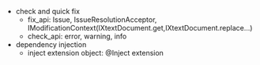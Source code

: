 - check and quick fix
  - fix_api: Issue, IssueResolutionAcceptor, IModificationContext(IXtextDocument.get,IXtextDocument.replace...)
  - check_api: error, warning, info
- dependency injection
  - inject extension object: @Inject extension <ClassType>
